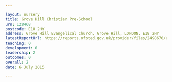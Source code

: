 ```yaml
---

layout: nursery
title: Grove Hill Christian Pre-School
urn: 128468
postcode: E18 2HY
address: Grove Hill Evangelical Church, Grove Hill, LONDON, E18 2HY
latestReportUrl: https://reports.ofsted.gov.uk/provider/files/2498670/urn/128468.pdf
teaching: 0
development: 0
leadership: 2
outcomes: 0
overall: 2
date: 6 July 2015

---
```

